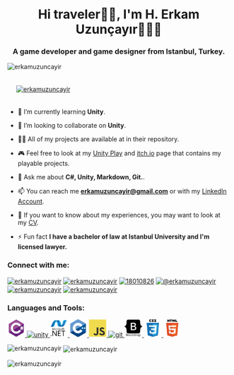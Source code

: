 <h1 align="center">Hi traveler👋🏼, I'm H. Erkam Uzunçayır🧝🏼‍♀️</h1>
<h3 align="center">A game developer and game designer from Istanbul, Turkey.</h3>

<p align="left"> <img src="https://komarev.com/ghpvc/?username=erkamuzuncayir&label=Profile%20views&color=0e75b6&style=flat" alt="erkamuzuncayir" /> </p>

<p style="padding: 20px 20px" align="left"> <a href="https://github.com/ryo-ma/github-profile-trophy"><img src="https://github-profile-trophy.vercel.app/?username=erkamuzuncayir&margin-w=15&theme=monokai" alt="erkamuzuncayir" /></a> </p>

- 🌱 I’m currently learning **Unity**.

- 👯 I’m looking to collaborate on **Unity**.

- 👨‍💻 All of my projects are available at in their repository.

- 🎮 Feel free to look at my [Unity Play](https://play.unity.com/u/erkamuzuncayir) and [itch.io](https://erkamuzuncayir.itch.io/) page that contains my playable projects.

<!-- - I regularly write articles about law which is my first major, and programming world which is my passionate about [in my website](asgarimusterek.wixsite.com/homepage).
 -->
- 💬 Ask me about **C#, Unity, Markdown, Git.**.

- 📫 You can reach me **erkamuzuncayir@gmail.com** or with my [LinkedIn Account](https://www.linkedin.com/in/erkamuzuncayir/).

- 📄 If you want to know about my experiences, you may want to look at my [CV](https://drive.google.com/file/d/1pEGTs9wp9gfNxZuVz0XdWdprzlsyEgUV/view?usp=sharing).

- ⚡ Fun fact **I have a bachelor of law at Istanbul University and I'm licensed lawyer.**

<h3 align="left">Connect with me:</h3>
<p align="left">
<a href="https://codepen.io/erkamuzuncayir" target="blank"><img align="center" src="https://raw.githubusercontent.com/rahuldkjain/github-profile-readme-generator/master/src/images/icons/Social/codepen.svg" alt="erkamuzuncayir" height="30" width="40" /></a>
<a href="https://linkedin.com/in/erkamuzuncayir" target="blank"><img align="center" src="https://raw.githubusercontent.com/rahuldkjain/github-profile-readme-generator/master/src/images/icons/Social/linked-in-alt.svg" alt="erkamuzuncayir" height="30" width="40" /></a>
<a href="https://stackoverflow.com/users/18010826" target="blank"><img align="center" src="https://raw.githubusercontent.com/rahuldkjain/github-profile-readme-generator/master/src/images/icons/Social/stack-overflow.svg" alt="18010826" height="30" width="40" /></a>
<a href="https://medium.com/@erkamuzuncayir" target="blank"><img align="center" src="https://raw.githubusercontent.com/rahuldkjain/github-profile-readme-generator/master/src/images/icons/Social/medium.svg" alt="@erkamuzuncayir" height="30" width="40" /></a>
<a href="https://www.hackerrank.com/erkamuzuncayir" target="blank"><img align="center" src="https://raw.githubusercontent.com/rahuldkjain/github-profile-readme-generator/master/src/images/icons/Social/hackerrank.svg" alt="erkamuzuncayir" height="30" width="40" /></a>
<a href="https://www.leetcode.com/erkamuzuncayir" target="blank"><img align="center" src="https://raw.githubusercontent.com/rahuldkjain/github-profile-readme-generator/master/src/images/icons/Social/leet-code.svg" alt="erkamuzuncayir" height="30" width="40" /></a>
</p>

<h3 align="left">Languages and Tools:</h3>
<p align="left">  </a> 
<a href="https://www.w3schools.com/cs/" target="_blank" rel="noreferrer"> <img src="https://raw.githubusercontent.com/devicons/devicon/master/icons/csharp/csharp-original.svg" alt="csharp" width="40" height="40"/> </a></a> 
<a href="https://unity.com/" target="_blank" rel="noreferrer"> <img src="https://www.vectorlogo.zone/logos/unity3d/unity3d-icon.svg" alt="unity" width="40" height="40"/> </a> 
<a href="https://dotnet.microsoft.com/" target="_blank" rel="noreferrer"> <img src="https://raw.githubusercontent.com/devicons/devicon/master/icons/dot-net/dot-net-original-wordmark.svg" alt="dotnet" width="40" height="40"/> </a> 
<a href="https://www.w3schools.com/cpp/" target="_blank" rel="noreferrer"> <img src="https://raw.githubusercontent.com/devicons/devicon/master/icons/cplusplus/cplusplus-original.svg" alt="cplusplus" width="40" height="40"/>
<a href="https://developer.mozilla.org/en-US/docs/Web/JavaScript" target="_blank" rel="noreferrer"> <img src="https://raw.githubusercontent.com/devicons/devicon/master/icons/javascript/javascript-original.svg" alt="javascript" width="40" height="40"/> 
<a href="https://git-scm.com/" target="_blank" rel="noreferrer"> <img src="https://www.vectorlogo.zone/logos/git-scm/git-scm-icon.svg" alt="git" width="40" height="40"/> </a>
<a href="https://getbootstrap.com" target="_blank" rel="noreferrer"> <img src="https://raw.githubusercontent.com/devicons/devicon/master/icons/bootstrap/bootstrap-plain-wordmark.svg" alt="bootstrap" width="40" height="40"/> </a> 
<a href="https://www.w3schools.com/css/" target="_blank" rel="noreferrer"> <img src="https://raw.githubusercontent.com/devicons/devicon/master/icons/css3/css3-original-wordmark.svg" alt="css3" width="40" height="40"/> </a>
<a href="https://www.w3.org/html/" target="_blank" rel="noreferrer"> <img src="https://raw.githubusercontent.com/devicons/devicon/master/icons/html5/html5-original-wordmark.svg" alt="html5" width="40" height="40"/> </a></p>

<p><img align="left" src="https://github-readme-stats.vercel.app/api/top-langs?username=erkamuzuncayir&show_icons=true&locale=en&layout=compact&theme=synthwave" alt="erkamuzuncayir" /></p>

<p>&nbsp;<img align="center" src="https://github-readme-stats.vercel.app/api?username=erkamuzuncayir&show_icons=true&locale=en&theme=synthwave" alt="erkamuzuncayir" /></p>

<p><img align="center" src="https://github-readme-streak-stats.herokuapp.com/?user=erkamuzuncayir&theme=synthwave" alt="erkamuzuncayir" /></p>
